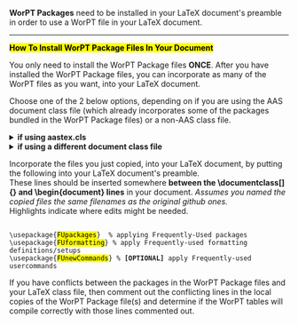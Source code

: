 <b>WorPT Packages</b> need to be installed in your LaTeX document's preamble in order to use a WorPT file in your LaTeX document.  
<hr>

<mark><b>How To Install WorPT Package Files In Your Document</b></mark>
<p>
You only need to install the WorPT Package files <b>ONCE</b>. After you have installed the WorPT Package files, you can incorporate as many of the WorPT files as you want, into your LaTeX document. 
</p>

<p>Choose one of the 2 below options, depending on if you are using the AAS document class file (which already incorporates some of the packages bundled in the WorPT Package files) or a non-AAS class file. </p>

<details>
<summary><b>if using aastex.cls</b></summary>
COPY contents of the following 3 files into your own 3 files.
<ol>
 <li>https://github.com/pmarcum/LaTex-Formatting/blob/main/aas-style/FUformatting.sty</li>
 <li>https://github.com/pmarcum/LaTex-Formatting/blob/main/aas-style/FUpackages.sty</li>
</ol>
You might also find the following helpful, although it is not necessary for the WorPT tables:
<ol>
 <li>https://github.com/pmarcum/LaTex-Formatting/blob/main/aas-style/FUnewCommands.sty</li>
</ol>
</details>

<details>
<summary><b>if using a different document class file</b></summary>
COPY contents of the following 3 files into your own 3 files. 
<ol>
 <li>https://github.com/pmarcum/LaTex-Formatting/blob/main/general/FUformatting.sty</li>
 <li>https://github.com/pmarcum/LaTex-Formatting/blob/main/general/FUpackages.sty</li>
</ol>
You might also find the following helpful, although it is not necessary for the WorPT tables:
<ol>
 <li>https://github.com/pmarcum/LaTex-Formatting/blob/main/general/FUnewCommands.sty</li>
</ol>
</details>

Incorporate the files you just copied, into your LaTeX document, by putting the following into your LaTeX document's preamble.<br>
These lines should be inserted somewhere <b>between the \documentclass[]{} and \begin{document} lines</b> in your document. <i>Assumes you named the copied files the same filenames as the original github ones.</i><br>
Highlights indicate where edits might be needed.
<pre><code>
\usepackage{<mark>FUpackages</mark>}  % applying Frequently-Used packages
\usepackage{<mark>FUformatting</mark>} % apply Frequently-used formatting definitions/setups
\usepackage{<mark>FUnewCommands</mark>} % <b>[OPTIONAL]</b> apply Frequently-used usercommands  
</code></pre>

<p>If you have conflicts between the packages in the WorPT Package files and your LaTeX class file, then comment out the conflicting lines in the local copies of the WorPT Package file(s) and determine if the WorPT tables will compile correctly with those lines commented out.</p>
